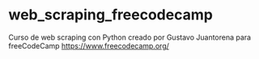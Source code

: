 # web_scraping_freecodecamp
Curso de web scraping con Python creado por Gustavo Juantorena para freeCodeCamp https://www.freecodecamp.org/
